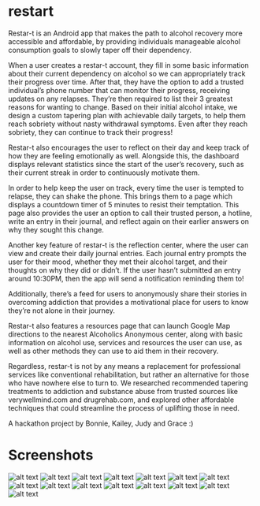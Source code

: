 # restart

Restar-t is an Android app that makes the path to alcohol recovery more accessible and affordable, by providing individuals manageable alcohol consumption goals to slowly taper off their dependency.

When a user creates a restar-t account, they fill in some basic information about their current dependency on alcohol so we can appropriately track their progress over time. After that, they have the option to add a trusted individual’s phone number that can monitor their progress, receiving updates on any relapses. They’re then required to list their 3 greatest reasons for wanting to change. Based on their initial alcohol intake, we design a custom tapering plan with achievable daily targets, to help them reach sobriety without nasty withdrawal symptoms. Even after they reach sobriety, they can continue to track their progress!

Restar-t also encourages the user to reflect on their day and keep track of how they are feeling emotionally as well. Alongside this, the dashboard displays relevant statistics since the start of the user’s recovery, such as their current streak in order to continuously motivate them.

In order to help keep the user on track, every time the user is tempted to relapse, they can shake the phone. This brings them to a page which displays a countdown timer of 5 minutes to resist their temptation. This page also provides the user an option to call their trusted person, a hotline, write an entry in their journal, and reflect again on their earlier answers on why they sought this change.

Another key feature of restar-t is the reflection center, where the user can view and create their daily journal entries. Each journal entry prompts the user for their mood, whether they met their alcohol target, and their thoughts on why they did or didn’t. If the user hasn’t submitted an entry around 10:30PM, then the app will send a notification reminding them to!

Additionally, there’s a feed for users to anonymously share their stories in overcoming addiction that provides a motivational place for users to know they’re not alone in their journey.

Restar-t also features a resources page that can launch Google Map directions to the nearest Alcoholics Anonymous center, along with basic information on alcohol use, services and resources the user can use, as well as other methods they can use to aid them in their recovery.

Regardless, restar-t is not by any means a replacement for professional services like conventional rehabilitation, but rather an alternative for those who have nowhere else to turn to. We researched recommended tapering treatments to addiction and substance abuse from trusted sources like verywellmind.com and drugrehab.com, and explored other affordable techniques that could streamline the process of uplifting those in need.

A hackathon project by Bonnie, Kailey, Judy and Grace :)

# Screenshots
![alt text](https://challengepost-s3-challengepost.netdna-ssl.com/photos/production/software_photos/001/171/261/datas/original.jpg) 
![alt text](https://challengepost-s3-challengepost.netdna-ssl.com/photos/production/software_photos/001/171/252/datas/original.jpg) 
![alt text](https://challengepost-s3-challengepost.netdna-ssl.com/photos/production/software_photos/001/171/254/datas/original.jpg) 
![alt text](https://challengepost-s3-challengepost.netdna-ssl.com/photos/production/software_photos/001/171/257/datas/original.jpg) 
![alt text](https://challengepost-s3-challengepost.netdna-ssl.com/photos/production/software_photos/001/171/258/datas/original.jpg) 
![alt text](https://challengepost-s3-challengepost.netdna-ssl.com/photos/production/software_photos/001/171/292/datas/gallery.jpg) 
![alt text](https://challengepost-s3-challengepost.netdna-ssl.com/photos/production/software_photos/001/171/255/datas/original.jpg) 
![alt text](https://challengepost-s3-challengepost.netdna-ssl.com/photos/production/software_photos/001/171/256/datas/original.jpg) 
![alt text](https://challengepost-s3-challengepost.netdna-ssl.com/photos/production/software_photos/001/171/264/datas/original.jpg) 
![alt text](https://challengepost-s3-challengepost.netdna-ssl.com/photos/production/software_photos/001/171/262/datas/original.jpg) 
![alt text](https://challengepost-s3-challengepost.netdna-ssl.com/photos/production/software_photos/001/171/253/datas/original.jpg) 
![alt text](https://challengepost-s3-challengepost.netdna-ssl.com/photos/production/software_photos/001/171/259/datas/original.jpg) 
![alt text](https://challengepost-s3-challengepost.netdna-ssl.com/photos/production/software_photos/001/171/260/datas/original.jpg) 
![alt text](https://challengepost-s3-challengepost.netdna-ssl.com/photos/production/software_photos/001/171/265/datas/original.jpg) 
![alt text](https://challengepost-s3-challengepost.netdna-ssl.com/photos/production/software_photos/001/171/263/datas/original.jpg) 

